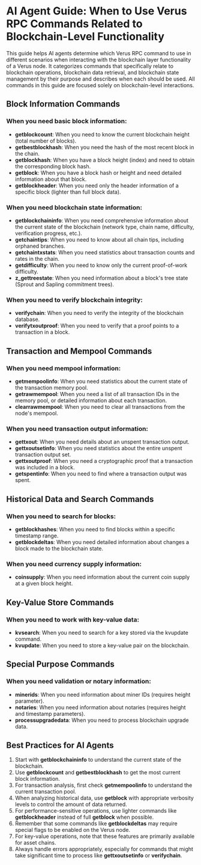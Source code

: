 # AI Agent Guide: When to Use Verus RPC Commands Related to Blockchain-Level Functionality

This guide helps AI agents determine which Verus RPC command to use in different scenarios when interacting with the blockchain layer functionality of a Verus node. It categorizes commands that specifically relate to blockchain operations, blockchain data retrieval, and blockchain state management by their purpose and describes when each should be used. All commands in this guide are focused solely on blockchain-level interactions.

## Block Information Commands

### When you need basic block information:

- **getblockcount**: When you need to know the current blockchain height (total number of blocks).
- **getbestblockhash**: When you need the hash of the most recent block in the chain.
- **getblockhash**: When you have a block height (index) and need to obtain the corresponding block hash.
- **getblock**: When you have a block hash or height and need detailed information about that block.
- **getblockheader**: When you need only the header information of a specific block (lighter than full block data).

### When you need blockchain state information:

- **getblockchaininfo**: When you need comprehensive information about the current state of the blockchain (network type, chain name, difficulty, verification progress, etc.).
- **getchaintips**: When you need to know about all chain tips, including orphaned branches.
- **getchaintxstats**: When you need statistics about transaction counts and rates in the chain.
- **getdifficulty**: When you need to know only the current proof-of-work difficulty.
- **z_gettreestate**: When you need information about a block's tree state (Sprout and Sapling commitment trees).

### When you need to verify blockchain integrity:

- **verifychain**: When you need to verify the integrity of the blockchain database.
- **verifytxoutproof**: When you need to verify that a proof points to a transaction in a block.

## Transaction and Mempool Commands

### When you need mempool information:

- **getmempoolinfo**: When you need statistics about the current state of the transaction memory pool.
- **getrawmempool**: When you need a list of all transaction IDs in the memory pool, or detailed information about each transaction.
- **clearrawmempool**: When you need to clear all transactions from the node's mempool.

### When you need transaction output information:

- **gettxout**: When you need details about an unspent transaction output.
- **gettxoutsetinfo**: When you need statistics about the entire unspent transaction output set.
- **gettxoutproof**: When you need a cryptographic proof that a transaction was included in a block.
- **getspentinfo**: When you need to find where a transaction output was spent.

## Historical Data and Search Commands

### When you need to search for blocks:

- **getblockhashes**: When you need to find blocks within a specific timestamp range.
- **getblockdeltas**: When you need detailed information about changes a block made to the blockchain state.

### When you need currency supply information:

- **coinsupply**: When you need information about the current coin supply at a given block height.

## Key-Value Store Commands 

### When you need to work with key-value data:

- **kvsearch**: When you need to search for a key stored via the kvupdate command.
- **kvupdate**: When you need to store a key-value pair on the blockchain.

## Special Purpose Commands

### When you need validation or notary information:

- **minerids**: When you need information about miner IDs (requires height parameter).
- **notaries**: When you need information about notaries (requires height and timestamp parameters).
- **processupgradedata**: When you need to process blockchain upgrade data.

## Best Practices for AI Agents

1. Start with **getblockchaininfo** to understand the current state of the blockchain.
2. Use **getblockcount** and **getbestblockhash** to get the most current block information.
3. For transaction analysis, first check **getmempoolinfo** to understand the current transaction pool.
4. When analyzing historical data, use **getblock** with appropriate verbosity levels to control the amount of data returned.
5. For performance-sensitive operations, use lighter commands like **getblockheader** instead of full **getblock** when possible.
6. Remember that some commands like **getblockdeltas** may require special flags to be enabled on the Verus node.
7. For key-value operations, note that these features are primarily available for asset chains.
8. Always handle errors appropriately, especially for commands that might take significant time to process like **gettxoutsetinfo** or **verifychain**.
